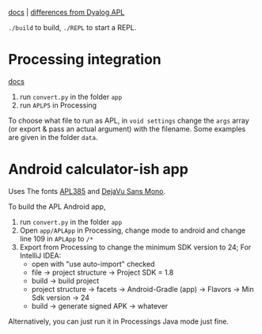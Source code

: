 [docs](https://github.com/dzaima/APL/blob/master/docs/chars.txt) | [differences from Dyalog APL](https://github.com/dzaima/APL/blob/master/docs/differences.txt)

`./build` to build, `./REPL` to start a REPL.

# Processing integration

[docs](https://github.com/dzaima/APL/blob/master/APLP5/docs)

1. run `convert.py` in the folder `app`
2. run `APLP5` in Processing

To choose what file to run as APL, in `void settings` change the `args` array (or export & pass an actual argument) with the filename. Some examples are given in the folder `data`.


# Android calculator-ish app

Uses The fonts [APL385](http://apl385.com/fonts/index.htm) and [DejaVu Sans Mono](https://dejavu-fonts.github.io).

To build the APL Android app, 
1. run `convert.py` in the folder `app`
2. Open `app/APLApp` in Processing, change mode to android and change line 109 in `APLApp` to `/*`
3. Export from Processing to change the minimum SDK version to 24; For IntelliJ IDEA:
    - open with "use auto-import" checked
    - file → project structure → Project SDK = 1.8
    - build → build project
    - project structure → facets → Android-Gradle (app) → Flavors → Min Sdk version → 24
    - build → generate signed APK → whatever

Alternatively, you can just run it in Processings Java mode just fine.
